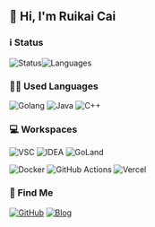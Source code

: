 ## 👋 Hi, I'm Ruikai Cai

### ℹ️ Status 

![Status](https://github-readme-stats.vercel.app/api?username=cbluebird&show_icons=true&include_all_commits=true&hide_border=true)![Languages](https://github-readme-stats.vercel.app/api/top-langs/?username=cbluebird&layout=compact&hide_border=true)

### 🧑‍💻 Used Languages 

![Golang](https://img.shields.io/badge/Golang-00ADD8?style=for-the-badge)
![Java](https://img.shields.io/badge/Java-ae784d?style=for-the-badge)
![C++](https://img.shields.io/badge/C%2B%2B-00599C?style=for-the-badge)

### 💻 Workspaces 

![VSC](https://img.shields.io/badge/Visual_Studio_Code-0078D4?style=for-the-badge&logo=vscodium&logoColor=white)
![IDEA](https://img.shields.io/badge/IntelliJ_IDEA-000000.svg?style=for-the-badge&logo=intellij-idea&logoColor=white)
![GoLand](https://img.shields.io/badge/GoLand-000000.svg?style=for-the-badge&logo=goland&logoColor=white)

![Docker](https://img.shields.io/badge/Docker-2496ED?style=for-the-badge&logo=docker&logoColor=white)
![GitHub Actions](https://img.shields.io/badge/GitHub_Actions-2088FF?style=for-the-badge&logo=github-actions&logoColor=white)
![Vercel](https://img.shields.io/badge/Vercel-000000?style=for-the-badge&logo=vercel&logoColor=white)

### 📱 Find Me 
[![GitHub](https://img.shields.io/badge/GitHub-100000?style=for-the-badge&logo=github&logoColor=white)](https://github.com/cbluebird)
[![Blog](https://img.shields.io/badge/Blog-0E83CD?style=for-the-badge&logo=hexo&logoColor=white)](https://blog.bluebird.icu/)
